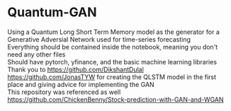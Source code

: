 # Quantum-GAN
Using a Quantum Long Short Term Memory model as the generator for a Generative Adversial Network used for time-series forecasting <br>
Everything should be contained inside the notebook, meaning you don't need any other files <br>
Should have pytorch, yfinance, and the basic machine learning libraries <br>
Thank you to https://github.com/DikshantDulal https://github.com/JonasTYW for creating the QLSTM model in the first place and giving advice for implementing the GAN <br>
This repository was referenced as well https://github.com/ChickenBenny/Stock-prediction-with-GAN-and-WGAN <br>
